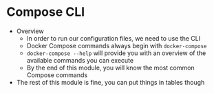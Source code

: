 # Compose CLI

- Overview
    - In order to run our configuration files, we need to use the CLI
    - Docker Compose commands always begin with `docker-compose`
    - `docker-compose --help` will provide you with an overview of the available commands you can execute
    - By the end of this module, you will know the most common Compose commands
- The rest of this module is fine, you can put things in tables though